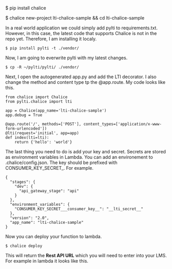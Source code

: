 $ pip install chalice

$ chalice new-project lti-chalice-sample && cd lti-chalice-sample


In a real world application we could simply add pylti to requirements.txt.
However, in this case, the latest code that supports Chalice is not in the 
repo yet. Therefore, I am installing it localy. 

```
$ pip install pylti -t ./vendor/
```

Now, I am going to everwrite pylti with my latest changes. 

```
$ cp -R ~/pylti/pylti/ ./vendor/ 
```

Next, I open the autogenerated app.py and add the LTI decorator. I also change 
the method and content type tp the @app.route. My code looks like this.

```
from chalice import Chalice
from pylti.chalice import lti

app = Chalice(app_name='lti-chalice-sample')
app.debug = True 

@app.route('/', methods=['POST'], content_types=['application/x-www-form-urlencoded'])
@lti(request='initial', app=app)
def index(lti=lti):
    return {'hello': 'world'}
```

The last thing you need to do is add your key and secret. Secrets are stored 
as environment variables in Lambda. You can add an environement to 
.chalice/config.json. The key should be prefixed with CONSUMER_KEY_SECRET_. 
For example. 

```
{
  "stages": {
    "dev": {
      "api_gateway_stage": "api"
    }
  },
  "environment_variables": {
    "CONSUMER_KEY_SECRET___consumer_key__": "__lti_secret__"
  },
  "version": "2.0",
  "app_name": "lti-chalice-sample"
}
```

Now you can deploy your function to lambda.

```
$ chalice deploy
```

This will return the **Rest API URL** which you will need to enter into your 
LMS. For example in lambda it looks like this.



